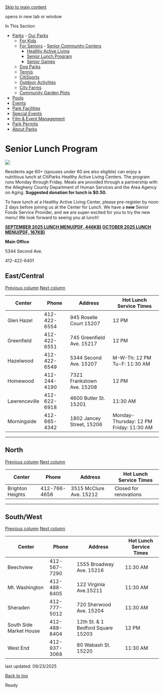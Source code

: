 [Skip to main content](https://www.pittsburghpa.gov/Recreation-Events/Parks/For-Seniors/Senior-Lunch-Program#main-content)

opens in new tab or window

In This Section

- [Parks](https://www.pittsburghpa.gov/Recreation-Events/Parks)  - [Our Parks](https://www.pittsburghpa.gov/Recreation-Events/Parks/Our-Parks)
  - [For Kids](https://www.pittsburghpa.gov/Recreation-Events/Parks/For-Kids)
  - [For Seniors](https://www.pittsburghpa.gov/Recreation-Events/Parks/For-Seniors)    - [Senior Community Centers](https://www.pittsburghpa.gov/Recreation-Events/Parks/For-Seniors/Senior-Community-Centers)
    - [Healthy Active Living](https://www.pittsburghpa.gov/Recreation-Events/Parks/For-Seniors/Healthy-Active-Living)
    - [Senior Lunch Program](https://www.pittsburghpa.gov/Recreation-Events/Parks/For-Seniors/Senior-Lunch-Program)
    - [Senior Games](https://www.pittsburghpa.gov/Recreation-Events/Parks/For-Seniors/Senior-Games)
  - [Dog Parks](https://www.pittsburghpa.gov/Recreation-Events/Parks/Dog-Parks)
  - [Tennis](https://www.pittsburghpa.gov/Recreation-Events/Parks/Tennis)
  - [CitiSports](https://www.pittsburghpa.gov/Recreation-Events/Parks/CitiSports)
  - [Outdoor Activities](https://www.pittsburghpa.gov/Recreation-Events/Parks/Outdoor-Activities)
  - [City Farms](https://www.pittsburghpa.gov/Recreation-Events/Parks/City-Farms)
  - [Community Garden Plots](https://www.pittsburghpa.gov/Recreation-Events/Parks/Community-Garden-Plots)
- [Pools](https://www.pittsburghpa.gov/Recreation-Events/Pools)
- [Events](https://www.pittsburghpa.gov/Recreation-Events/Events)
- [Park Facilities](https://www.pittsburghpa.gov/Recreation-Events/Park-Facilities)
- [Special Events](https://www.pittsburghpa.gov/Recreation-Events/Special-Events)
- [Film & Event Management](https://www.pittsburghpa.gov/Recreation-Events/Film-Event-Management)
- [Park Permits](https://www.pittsburghpa.gov/Recreation-Events/Park-Permits)
- [About Parks](https://www.pittsburghpa.gov/Recreation-Events/About-Parks)

# Senior Lunch Program

![](https://www.pittsburghpa.gov/files/assets/city/v/1/parks/images/parks/hal-seniorlunch-493.jpg)

Residents age 60+ (spouses under 60 are also eligible) can enjoy a nutritious lunch at CitiParks Healthy Active Living Centers. The program runs Monday through Friday. Meals are provided through a partnership with the Allegheny County Department of Human Services and the Area Agency on Aging. **Suggested donation for lunch is $0.50.**

To have lunch at a Healthy Active Living Center, please pre-register by noon 2 days before joining us at the Center for Lunch. We have a **new** Senior Foods Service Provider, and we are super-excited for you to try the new menu! We look forward to seeing you at lunch!

**[SEPTEMBER 2025 LUNCH MENU(PDF, 446KB)](https://www.pittsburghpa.gov/files/assets/city/v/1/parks/documents/hal-september-2025/9-congregate-web-menu-september-2025.pdf "9-Congregate-WEB-MENU-September-2025.pdf") [OCTOBER 2025 LUNCH MENU(PDF, 167KB)](https://www.pittsburghpa.gov/files/assets/city/v/1/parks/documents/hal-october-2025/10-congregate-web-menu-october-2025.pdf "10-Congregate-WEB-MENU-October-2025.pdf")**

**Main Office**

5344 Second Ave.

412-422-6401

## East/Central

[Previous column](https://www.pittsburghpa.gov/Recreation-Events/Parks/For-Seniors/Senior-Lunch-Program#) [Next column](https://www.pittsburghpa.gov/Recreation-Events/Parks/For-Seniors/Senior-Lunch-Program#)

| Center | Phone | Address | Hot Lunch Service Times |
| --- | --- | --- | --- |
| Glen Hazel | 412-422-6554 | 945 Roselle Court 15207 | 12 PM |
| Greenfield | 412-422-6551 | 745 Greenfield Ave. 15217 | 12 PM |
| Hazelwood | 412-422-6549 | 5344 Second Ave. 15207 | M-W-Th: 12 PM Tu-F: 11:30 AM |
| Homewood | 412-244-4190 | 7321 Frankstown Ave. 15208 | 12 PM |
| Lawrenceville | 412-622-6918 | 4600 Butler St. 15201 | 11:30 AM |
| Morningside | 412-665-4342 | 1802 Jancey Street, 15206 | Monday-Thursday: 12 PM Friday: 11:30 AM |

* * *

## North

[Previous column](https://www.pittsburghpa.gov/Recreation-Events/Parks/For-Seniors/Senior-Lunch-Program#) [Next column](https://www.pittsburghpa.gov/Recreation-Events/Parks/For-Seniors/Senior-Lunch-Program#)

| Center | Phone | Address | Hot Lunch Service Times |
| --- | --- | --- | --- |
| Brighton Heights | 412-766-4656 | 3515 McClure Ave. 15212 | Closed for renovations |

* * *

## South/West

[Previous column](https://www.pittsburghpa.gov/Recreation-Events/Parks/For-Seniors/Senior-Lunch-Program#) [Next column](https://www.pittsburghpa.gov/Recreation-Events/Parks/For-Seniors/Senior-Lunch-Program#)

| Center | Phone | Address | Hot Lunch Service Times |
| --- | --- | --- | --- |
| Beechview | 412-567-7290 | 1555 Broadway Ave. 15216 | 11:30 AM |
| Mt. Washington | 412-488-8405 | 122 Virginia Ave.15211 | 11:30 AM |
| Sheraden | 412-777-5012 | 720 Sherwood Ave. 15204 | 11:30 AM |
| South Side Market House | 412-488-8404 | 12th St. & 1 Bedford Square 15203 | 12 PM |
| West End | 412-937-3068 | 80 Wabash St. 15220 | 11:30 AM |

last updated: 09/23/2025

[Back to top](https://www.pittsburghpa.gov/Recreation-Events/Parks/For-Seniors/Senior-Lunch-Program#body-top)

Ready
